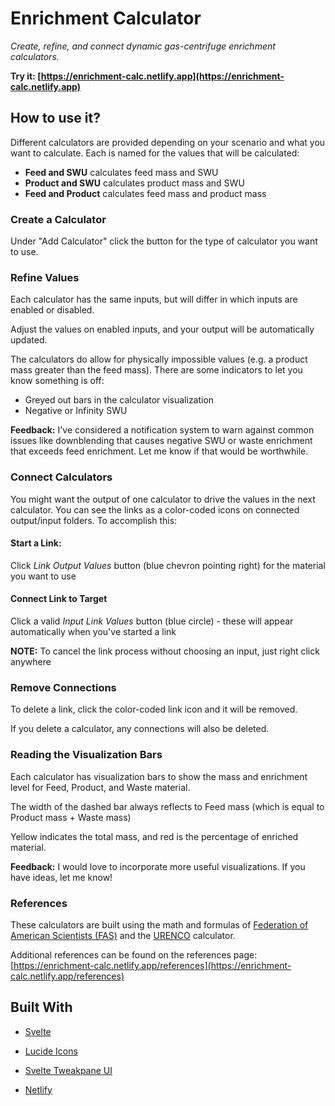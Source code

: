 # Enrichment Calculator

_Create, refine, and connect dynamic gas-centrifuge enrichment calculators._

**Try it: [https://enrichment-calc.netlify.app](https://enrichment-calc.netlify.app)**

## How to use it?
Different calculators are provided depending on your scenario and what you want to calculate. Each is named for the values that will be calculated:
* **Feed and SWU** calculates feed mass and SWU
* **Product and SWU** calculates product mass and SWU
* **Feed and Product** calculates feed mass and product mass

### Create a Calculator
Under "Add Calculator" click the button for the type of calculator you want to use.

### Refine Values
Each calculator has the same inputs, but will differ in which inputs are enabled or disabled. 

Adjust the values on enabled inputs, and your output will be automatically updated.

The calculators do allow for physically impossible values (e.g. a product mass greater than the feed mass). There are some indicators to let you know something is off:
* Greyed out bars in the calculator visualization
* Negative or Infinity SWU

**Feedback:** I've considered a notification system to warn against common issues like downblending that causes negative SWU or waste enrichment that exceeds feed enrichment. Let me know if that would be worthwhile.

### Connect Calculators
You might want the output of one calculator to drive the values in the next calculator. You can see the links as a color-coded icons on connected output/input folders. To accomplish this:

#### Start a Link: 
Click _Link Output Values_ button (blue chevron pointing right) for the material you want to use

#### Connect Link to Target
Click a valid _Input Link Values_ button (blue circle) - these will appear automatically when you've started a link

**NOTE:** To cancel the link process without choosing an input, just right click anywhere

### Remove Connections
To delete a link, click the color-coded link icon and it will be removed.

If you delete a calculator, any connections will also be deleted.

### Reading the Visualization Bars
Each calculator has visualization bars to show the mass and enrichment level for Feed, Product, and Waste material.

The width of the dashed bar always reflects to Feed mass (which is equal to Product mass + Waste mass)

Yellow indicates the total mass, and red is the percentage of enriched material.

**Feedback:** I would love to incorporate more useful visualizations. If you have ideas, let me know!

### References
These calculators are built using the math and formulas of [Federation of American Scientists (FAS)](https://fas.org/) and the [URENCO](https://www.urenco.com/swu-calculator) calculator.

Additional references can be found on the references page: [https://enrichment-calc.netlify.app/references](https://enrichment-calc.netlify.app/references)

## Built With

- [Svelte](https://svelte.dev)

- [Lucide Icons](https://lucide.dev//)

- [Svelte Tweakpane UI](https://kitschpatrol.com/svelte-tweakpane-ui)

- [Netlify](https://www.netlify.com/)
